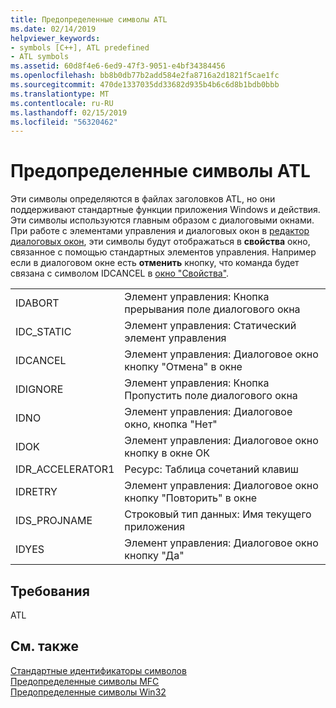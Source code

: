 ```yaml
---
title: Предопределенные символы ATL
ms.date: 02/14/2019
helpviewer_keywords:
- symbols [C++], ATL predefined
- ATL symbols
ms.assetid: 60d8f4e6-6ed9-47f3-9051-e4bf34384456
ms.openlocfilehash: bb8b0db77b2add584e2fa8716a2d1821f5cae1fc
ms.sourcegitcommit: 470de1337035dd33682d935b4b6c6d8b1bdb0bbb
ms.translationtype: MT
ms.contentlocale: ru-RU
ms.lasthandoff: 02/15/2019
ms.locfileid: "56320462"
---
```

# <a name="atl-predefined-symbols"></a>Предопределенные символы ATL

Эти символы определяются в файлах заголовков ATL, но они поддерживают стандартные функции приложения Windows и действия. Эти символы используются главным образом с диалоговыми окнами. При работе с элементами управления и диалоговых окон в [редактор диалоговых окон](../windows/dialog-editor.md), эти символы будут отображаться в **свойства** окно, связанное с помощью стандартных элементов управления. Например если в диалоговом окне есть **отменить** кнопку, что команда будет связана с символом IDCANCEL в [окно "Свойства"](/visualstudio/ide/reference/properties-window).

|||
|-|-|
|IDABORT|Элемент управления: Кнопка прерывания поле диалогового окна|
|IDC_STATIC|Элемент управления: Статический элемент управления|
|IDCANCEL|Элемент управления: Диалоговое окно кнопку "Отмена" в окне|
|IDIGNORE|Элемент управления: Кнопка Пропустить поле диалогового окна|
|IDNO|Элемент управления: Диалоговое окно, кнопка "Нет"|
|IDOK|Элемент управления: Диалоговое окно кнопку в окне ОК|
|IDR_ACCELERATOR1|Ресурс: Таблица сочетаний клавиш|
|IDRETRY|Элемент управления: Диалоговое окно кнопку "Повторить" в окне|
|IDS_PROJNAME|Строковый тип данных: Имя текущего приложения|
|IDYES|Элемент управления: Диалоговое окно кнопку "Да"|

## <a name="requirements"></a>Требования

ATL

## <a name="see-also"></a>См. также

[Стандартные идентификаторы символов](../windows/predefined-symbol-ids.md)<br/>
[Предопределенные символы MFC](../windows/mfc-predefined-symbols.md)<br/>
[Предопределенные символы Win32](../windows/win32-predefined-symbols.md)<br/>